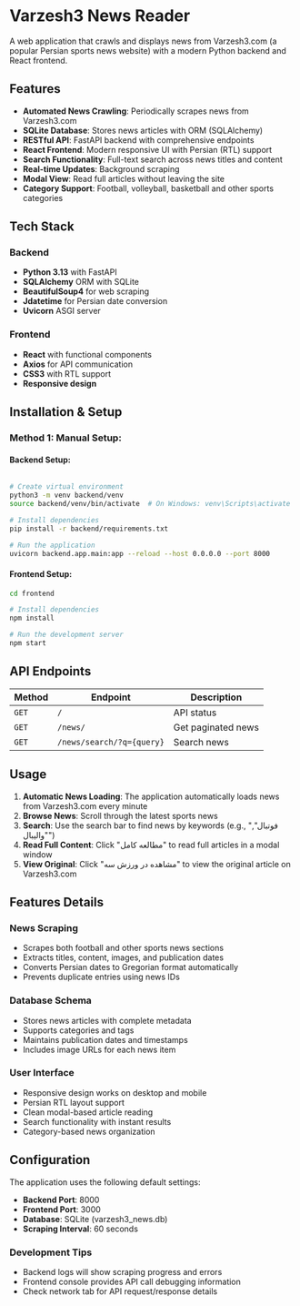# Varzesh3 News Reader

A web application that crawls and displays news from Varzesh3.com (a popular Persian sports news website) with a modern Python backend and React frontend.

## Features

- **Automated News Crawling**: Periodically scrapes news from Varzesh3.com
- **SQLite Database**: Stores news articles with ORM (SQLAlchemy)
- **RESTful API**: FastAPI backend with comprehensive endpoints
- **React Frontend**: Modern responsive UI with Persian (RTL) support
- **Search Functionality**: Full-text search across news titles and content
- **Real-time Updates**: Background scraping
- **Modal View**: Read full articles without leaving the site
- **Category Support**: Football, volleyball, basketball and other sports categories

## Tech Stack

### Backend
- **Python 3.13** with FastAPI
- **SQLAlchemy** ORM with SQLite
- **BeautifulSoup4** for web scraping
- **Jdatetime** for Persian date conversion
- **Uvicorn** ASGI server

### Frontend
- **React** with functional components
- **Axios** for API communication
- **CSS3** with RTL support
- **Responsive design**

## Installation & Setup


### Method 1: Manual Setup:

#### Backend Setup:
```bash

# Create virtual environment
python3 -m venv backend/venv
source backend/venv/bin/activate  # On Windows: venv\Scripts\activate

# Install dependencies
pip install -r backend/requirements.txt

# Run the application
uvicorn backend.app.main:app --reload --host 0.0.0.0 --port 8000
```

#### Frontend Setup:
```bash
cd frontend

# Install dependencies
npm install

# Run the development server
npm start
```

## API Endpoints

| Method | Endpoint | Description |
|--------|----------|-------------|
| `GET` | `/` | API status |
| `GET` | `/news/` | Get paginated news |
| `GET` | `/news/search/?q={query}` | Search news |

## Usage

1. **Automatic News Loading**: The application automatically loads news from Varzesh3.com every minute
2. **Browse News**: Scroll through the latest sports news
3. **Search**: Use the search bar to find news by keywords (e.g., "فوتبال", "والیبال")
4. **Read Full Content**: Click "مطالعه کامل" to read full articles in a modal window
5. **View Original**: Click "مشاهده در ورزش سه" to view the original article on Varzesh3.com

## Features Details

### News Scraping
- Scrapes both football and other sports news sections
- Extracts titles, content, images, and publication dates
- Converts Persian dates to Gregorian format automatically
- Prevents duplicate entries using news IDs

### Database Schema
- Stores news articles with complete metadata
- Supports categories and tags
- Maintains publication dates and timestamps
- Includes image URLs for each news item

### User Interface
- Responsive design works on desktop and mobile
- Persian RTL layout support
- Clean modal-based article reading
- Search functionality with instant results
- Category-based news organization

## Configuration

The application uses the following default settings:
- **Backend Port**: 8000
- **Frontend Port**: 3000  
- **Database**: SQLite (varzesh3_news.db)
- **Scraping Interval**: 60 seconds


### Development Tips

- Backend logs will show scraping progress and errors
- Frontend console provides API call debugging information
- Check network tab for API request/response details
